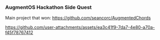 ### AugmentOS Hackathon Side Quest
Main project that won: https://github.com/seancorc/AugmentedChords

https://github.com/user-attachments/assets/ea3c41f9-7da7-4e80-a70a-f45f78767412

